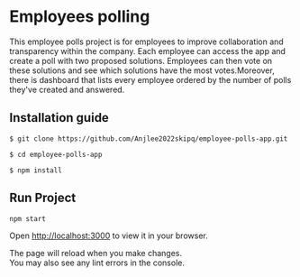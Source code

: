 # Employees polling

This employee polls project is for employees to improve collaboration and transparency within the company. Each employee can access the app and create a poll with two proposed solutions. Employees can then vote on these solutions and see which solutions have the most votes.Moreover, there is dashboard that lists every employee ordered by the number of polls they've created and answered.

## Installation guide

`$ git clone https://github.com/Anjlee2022skipq/employee-polls-app.git`

`$ cd employee-polls-app`

`$ npm install`

## Run Project

`npm start`

Open [http://localhost:3000](http://localhost:3000) to view it in your browser.

The page will reload when you make changes.\
You may also see any lint errors in the console.
